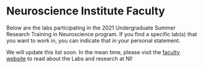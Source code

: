 # Neuroscience Institute Faculty

Below are the labs participating in the 2021 Undergraduate Summer Research Training in Neuroscience program. If you find a specific lab(s) that you want to work in, you can indicate that in your personal statement. 


We will update this list soon. In the mean time, please visit the [faculty website](https://med.nyu.edu/departments-instituts/neuroscience/faculty) to read about the Labs and research at NI!
